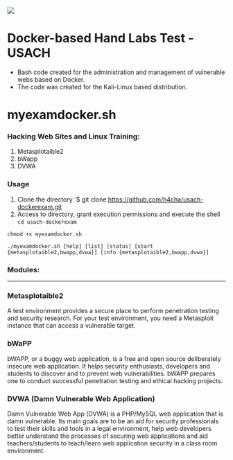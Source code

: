 ![](http://hpserviciotecnico.com/img/hp-servicio-tecnico-logo-1595932817.jpg)

# Docker-based Hand Labs Test - USACH
- Bash code created for the administration and management of vulnerable webs based on Docker.
- The code was created for the Kali-Linux based distribution.

# myexamdocker.sh

### Hacking Web Sites and Linux Training:
1. Metasplotaible2
2. bWapp
3. DVWA

### Usage

1. Clone the directory
`$ git clone https://github.com/h4cha/usach-dockerexam.git
2. Access to directory, grant execution permissions and execute the shell
`cd usach-dockerexam`

`chmod +x myexamdocker.sh`

`./myexamdocker.sh [help] [list] [status] [start {metasplotaible2,bwapp,dvwa}] [info {metasplotaible2,bwapp,dvwa}]`


### Modules:
-------------
### Metasplotaible2
A test environment provides a secure place to perform penetration testing and security research. For your test environment, you need a Metasploit instance that can access a vulnerable target.

### bWaPP
bWAPP, or a buggy web application, is a free and open source deliberately insecure web application.
It helps security enthusiasts, developers and students to discover and to prevent web vulnerabilities.
bWAPP prepares one to conduct successful penetration testing and ethical hacking projects.

### DVWA (Damn Vulnerable Web Application)
Damn Vulnerable Web App (DVWA) is a PHP/MySQL web application that is damn vulnerable. Its main goals are to be an aid for security professionals to test their skills and tools in a legal environment, help web developers better understand the processes of securing web applications and aid teachers/students to teach/learn web application security in a class room environment.
